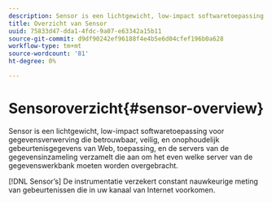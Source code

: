 ```yaml
---
description: Sensor is een lichtgewicht, low-impact softwaretoepassing voor gegevensverwerving die betrouwbaar, veilig, en onophoudelijk gebeurtenisgegevens van Web, toepassing, en de servers van de gegevensinzameling verzamelt die aan om het even welke server van de gegevenswerkbank moeten worden overgebracht.
title: Overzicht van Sensor
uuid: 75833d47-dda1-4fdc-9a07-e63342a15b11
source-git-commit: d9df90242ef96188f4e4b5e6d04cfef196b0a628
workflow-type: tm+mt
source-wordcount: '81'
ht-degree: 0%

---
```



# Sensoroverzicht{#sensor-overview}

Sensor is een lichtgewicht, low-impact softwaretoepassing voor gegevensverwerving die betrouwbaar, veilig, en onophoudelijk gebeurtenisgegevens van Web, toepassing, en de servers van de gegevensinzameling verzamelt die aan om het even welke server van de gegevenswerkbank moeten worden overgebracht.

[!DNL Sensor’s] De instrumentatie verzekert constant nauwkeurige meting van gebeurtenissen die in uw kanaal van Internet voorkomen.
